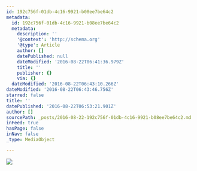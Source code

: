 ```yaml
---
id: 192c756f-01db-4c16-9921-b08ee7be64c2
metadata:
  id: 192c756f-01db-4c16-9921-b08ee7be64c2
  metadata:
    description: ''
    '@context': 'http://schema.org'
    '@type': Article
    author: []
    datePublished: null
    dateModified: '2016-08-22T06:41:36.979Z'
    title: ''
    publisher: {}
    via: {}
  dateModified: '2016-08-22T06:43:10.266Z'
dateModified: '2016-08-22T06:43:46.756Z'
starred: false
title: ''
datePublished: '2016-08-22T06:53:21.901Z'
author: []
sourcePath: _posts/2016-08-22-192c756f-01db-4c16-9921-b08ee7be64c2.md
inFeed: true
hasPage: false
inNav: false
_type: MediaObject

---
```

![](https://the-grid-user-content.s3-us-west-2.amazonaws.com/888949f5-71d6-4544-85ec-012f3777333c.jpg)